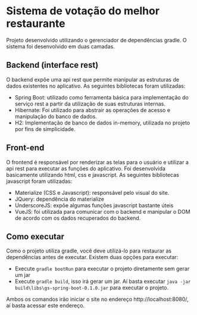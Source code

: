 # Sistema de votação do melhor restaurante 

Projeto desenvolvido utilizando o gerenciador de dependências gradle. 
O sistema foi desenvolvido em duas camadas.

## Backend (interface rest)

O backend expõe uma api rest que permite manipular as estruturas de dados existentes no aplicativo. 
As seguintes bibliotecas foram utilizadas:

- Spring Boot: utilizado como ferramenta básica para implementação do serviço rest a partir da utilização de suas estruturas internas.
- Hibernate: Foi utilizado para abstrair as operações de acesso e manipulação do banco de dados.
- H2: Implementação de banco de dados in-memory, utilizada no projeto por fins de simplicidade.

## Front-end 

O frontend é responsável por renderizar as telas para o usuário e utilizar a api rest para executar as funções do aplicativo.
Foi desenvolvida basicamente utilizando html, css e javascript. As seguintes bibliotecas javascript foram utilizadas:

- Materialize (CSS e Javascript): responsável pelo visual do site.
- JQuery: dependência do materialize
- UnderscoreJS: expõe algumas funções javascript bastante úteis
- VueJS: foi utilizada para comunicar com o backend e manipular o DOM de acordo com os dados recuperados do backend.


## Como executar

Como o projeto utiliza gradle, você deve utilizá-lo para restaurar as dependências antes de executar.
Existem duas opções para executar:

- Execute `gradle bootRun` para executar o projeto diretamente sem gerar um jar
- Execute `gradle build`, isso irá gerar um jar. Aí basta executar `java -jar build\libs\gs-spring-boot-0.1.0.jar` para executar o projeto.

Ambos os comandos irão iniciar o site no endereço http://localhost:8080/, aí basta acessar este endereço.
